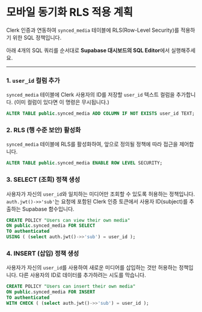 # 모바일 동기화 RLS 적용 계획

Clerk 인증과 연동하여 `synced_media` 테이블에 RLS(Row-Level Security)를 적용하기 위한 SQL 정책입니다.

아래 4개의 SQL 쿼리를 순서대로 **Supabase 대시보드의 SQL Editor**에서 실행해주세요.

---

### 1. `user_id` 컬럼 추가

`synced_media` 테이블에 Clerk 사용자의 ID를 저장할 `user_id` 텍스트 컬럼을 추가합니다. (이미 컬럼이 있다면 이 명령은 무시됩니다.)

```sql
ALTER TABLE public.synced_media ADD COLUMN IF NOT EXISTS user_id TEXT;
```

### 2. RLS (행 수준 보안) 활성화

`synced_media` 테이블에 RLS를 활성화하여, 앞으로 정의될 정책에 따라 접근을 제어합니다.

```sql
ALTER TABLE public.synced_media ENABLE ROW LEVEL SECURITY;
```

### 3. SELECT (조회) 정책 생성

사용자가 자신의 `user_id`와 일치하는 미디어만 조회할 수 있도록 허용하는 정책입니다. `auth.jwt()->>'sub'`는 요청에 포함된 Clerk 인증 토큰에서 사용자 ID(subject)를 추출하는 Supabase 함수입니다.

```sql
CREATE POLICY "Users can view their own media"
ON public.synced_media FOR SELECT
TO authenticated
USING ( (select auth.jwt()->>'sub') = user_id );
```

### 4. INSERT (삽입) 정책 생성

사용자가 자신의 `user_id`를 사용하여 새로운 미디어를 삽입하는 것만 허용하는 정책입니다. 다른 사용자의 ID로 데이터를 추가하려는 시도를 막습니다.

```sql
CREATE POLICY "Users can insert their own media"
ON public.synced_media FOR INSERT
TO authenticated
WITH CHECK ( (select auth.jwt()->>'sub') = user_id );
```